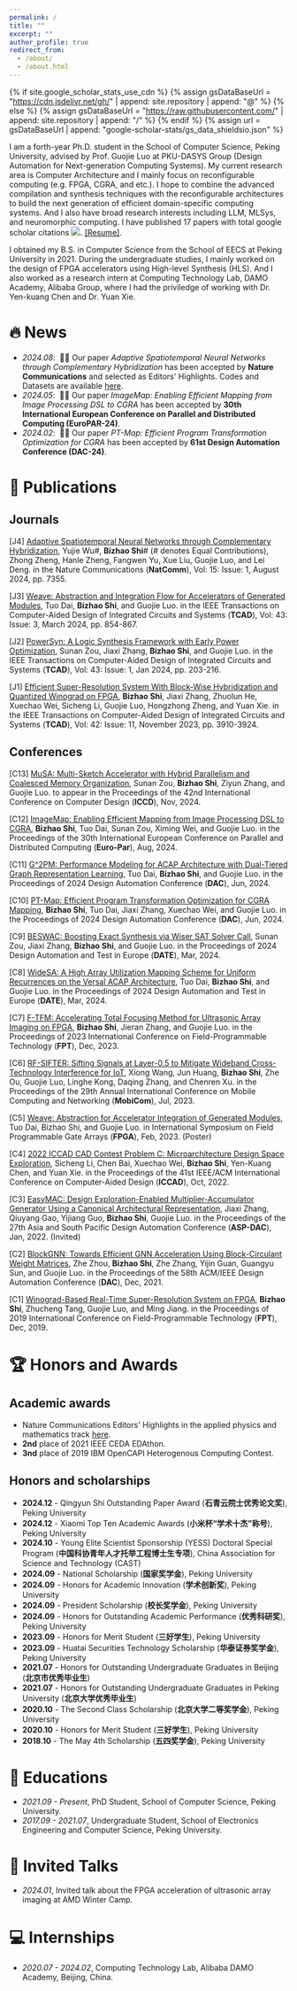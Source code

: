```yaml
---
permalink: /
title: ""
excerpt: ""
author_profile: true
redirect_from: 
  - /about/
  - /about.html
---
```


{% if site.google_scholar_stats_use_cdn %}
{% assign gsDataBaseUrl = "https://cdn.jsdelivr.net/gh/" | append: site.repository | append: "@" %}
{% else %}
{% assign gsDataBaseUrl = "https://raw.githubusercontent.com/" | append: site.repository | append: "/" %}
{% endif %}
{% assign url = gsDataBaseUrl | append: "google-scholar-stats/gs_data_shieldsio.json" %}

<span class='anchor' id='about-me'></span>

I am a forth-year Ph.D. student in the School of Computer Science, Peking University, advised by Prof. Guojie Luo at PKU-DASYS Group (Design Automation for Next-generation Computing Systems). My current research area is Computer Architecture and I mainly focus on reconfigurable computing (e.g. FPGA, CGRA, and etc.). I hope to combine the advanced compilation and synthesis techniques with the reconfigurable architectures to build the next generation of efficient domain-specific computing systems. And I also have broad research interests including LLM, MLSys, and neuromorphic computing. I have published 17 papers with total google scholar citations <a href='https://scholar.google.com/citations?user=Yz6SL4wAAAAJ'><img src="https://img.shields.io/endpoint?url={{ url | url_encode }}&logo=Google%20Scholar&labelColor=f6f6f6&color=9cf&style=flat&label=citations"></a>. <a href='https://raw.githubusercontent.com/shibizhao/shibizhao.github.io/main/files/CV.pdf'>\[Resume\]</a>.

I obtained my B.S. in Computer Science from the School of EECS at Peking University in 2021. During the undergraduate studies, I mainly worked on the design of FPGA accelerators using High-level Synthesis (HLS). And I also worked as a research intern at Computing Technology Lab, DAMO Academy, Alibaba Group, where I had the priviledge of working with Dr. Yen-kuang Chen and Dr. Yuan Xie. 



<!-- My research interest includes neural machine translation and computer vision. I have published more than 100 papers at the top international AI conferences with total <a href='https://scholar.google.com/citations?user=DhtAFkwAAAAJ'>google scholar citations <strong><span id='total_cit'>260000+</span></strong></a> (You can also use google scholar badge <a href='https://scholar.google.com/citations?user=DhtAFkwAAAAJ'><img src="https://img.shields.io/endpoint?url={{ url | url_encode }}&logo=Google%20Scholar&labelColor=f6f6f6&color=9cf&style=flat&label=citations"></a>). -->


# 🔥 News
- *2024.08*: &nbsp;🎉🎉 Our paper *Adaptive Spatiotemporal Neural Networks through Complementary Hybridization* has been accepted by **Nature Communications** and selected as Editors' Highlights. Codes and Datasets are available [here](https://github.com/shibizhao/hstnn-demo).
- *2024.05*: &nbsp;🎉🎉 Our paper *ImageMap: Enabling Efficient Mapping from Image Processing DSL to CGRA* has been accepted by **30th International European Conference on Parallel and Distributed Computing (EuroPAR-24)**.
- *2024.02*: &nbsp;🎉🎉 Our paper *PT-Map: Efficient Program Transformation Optimization for CGRA* has been accepted by **61st Design Automation Conference (DAC-24)**.
 

# 📝 Publications

## Journals

\[J4\] [Adaptive Spatiotemporal Neural Networks through Complementary Hybridization](https://www.nature.com/articles/s41467-024-51641-x), Yujie Wu#, **Bizhao Shi**# (# denotes Equal Contributions), Zhong Zheng, Hanle Zheng, Fangwen Yu, Xue Liu, Guojie Luo, and Lei Deng. in the Nature Communications (**NatComm**), Vol: 15: Issue: 1, August 2024, pp. 7355.

\[J3\] [Weave: Abstraction and Integration Flow for Accelerators of Generated Modules](https://ieeexplore.ieee.org/document/10288134), Tuo Dai, **Bizhao Shi**, and Guojie Luo. in the IEEE Transactions on Computer-Aided Design of Integrated Circuits and Systems (**TCAD**), Vol: 43: Issue: 3, March 2024, pp. 854-867.

\[J2\] [PowerSyn: A Logic Synthesis Framework with Early Power Optimization](https://ieeexplore.ieee.org/document/10186351), Sunan Zou, Jiaxi Zhang, **Bizhao Shi**, and Guojie Luo. in the IEEE Transactions on Computer-Aided Design of Integrated Circuits and Systems (**TCAD**), Vol: 43: Issue: 1, Jan 2024, pp. 203-216.

\[J1\] [Efficient Super-Resolution System With Block-Wise Hybridization and Quantized Winograd on FPGA](https://ieeexplore.ieee.org/document/10049639), **Bizhao Shi**, Jiaxi Zhang, Zhuolun He, Xuechao Wei, Sicheng Li, Guojie Luo, Hongzhong Zheng, and Yuan Xie. in the IEEE Transactions on Computer-Aided Design of Integrated Circuits and Systems (**TCAD**), Vol: 42: Issue: 11, November 2023, pp. 3910-3924.

## Conferences

\[C13\] [MuSA: Multi-Sketch Accelerator with Hybrid Parallelism and Coalesced Memory Organization](https://ieeexplore.ieee.org/document/10817985), Sunan Zou, **Bizhao Shi**, Ziyun Zhang, and Guojie Luo. to appear in the Proceedings of the 42nd International Conference on Computer Design (**ICCD**), Nov, 2024.

\[C12\] [ImageMap: Enabling Efficient Mapping from Image Processing DSL to CGRA](https://link.springer.com/chapter/10.1007/978-3-031-69577-3_5), **Bizhao Shi**, Tuo Dai, Sunan Zou, Ximing Wei, and Guojie Luo. in the Proceedings of the 30th International European Conference on Parallel and Distributed Computing (**Euro-Par**), Aug, 2024.

\[C11\] [G^2PM: Performance Modeling for ACAP Architecture with Dual-Tiered Graph Representation Learning](https://dl.acm.org/doi/10.1145/3649329.3655898), Tuo Dai, **Bizhao Shi**, and Guojie Luo. in the Proceedings of 2024 Design Automation Conference (**DAC**), Jun, 2024.

\[C10\] [PT-Map: Efficient Program Transformation Optimization for CGRA Mapping](https://dl.acm.org/doi/10.1145/3649329.3656257), **Bizhao Shi**, Tuo Dai, Jiaxi Zhang, Xuechao Wei, and Guojie Luo. in the Proceedings of 2024 Design Automation Conference (**DAC**), Jun, 2024.

\[C9\] [BESWAC: Boosting Exact Synthesis via Wiser SAT Solver Call](https://ieeexplore.ieee.org/document/10546591/), Sunan Zou, Jiaxi Zhang, **Bizhao Shi**, and Guojie Luo. in the Proceedings of 2024 Design Automation and Test in Europe (**DATE**), Mar, 2024.

\[C8\] [WideSA: A High Array Utilization Mapping Scheme for Uniform Recurrences on the Versal ACAP Architecture](https://ieeexplore.ieee.org/document/10546896), Tuo Dai, **Bizhao Shi**, and Guojie Luo. in the Proceedings of 2024 Design Automation and Test in Europe (**DATE**), Mar, 2024.

\[C7\] [F-TFM: Accelerating Total Focusing Method for Ultrasonic Array Imaging on FPGA](https://ieeexplore.ieee.org/document/10416104), **Bizhao Shi**, Jieran Zhang, and Guojie Luo. in the Proceedings of 2023 International Conference on Field-Programmable Technology (**FPT**), Dec, 2023.

\[C6\] [RF-SIFTER: Sifting Signals at Layer-0.5 to Mitigate Wideband Cross-Technology Interference for IoT](https://dl.acm.org/doi/10.1145/3570361.3592513), Xiong Wang, Jun Huang, **Bizhao Shi**, Zhe Ou, Guojie Luo, Linghe Kong, Daqing Zhang, and Chenren Xu. in the Proceedings of the 29th Annual International Conference on Mobile Computing and Networking (**MobiCom**), Jul, 2023.

\[C5\] [Weave: Abstraction for Accelerator Integration of Generated Modules](https://dl.acm.org/doi/abs/10.1145/3543622.3573176), Tuo Dai, Bizhao Shi, and Guojie Luo. in International Symposium on Field Programmable Gate Arrays (**FPGA**), Feb, 2023. (Poster)

\[C4\] [2022 ICCAD CAD Contest Problem C: Microarchitecture Design Space Exploration](https://ieeexplore.ieee.org/document/10069474), Sicheng Li, Chen Bai, Xuechao Wei, **Bizhao Shi**, Yen-Kuang Chen, and Yuan Xie. in the Proceedings of the 41st IEEE/ACM International Conference on Computer-Aided Design (**ICCAD**), Oct, 2022.

\[C3\] [EasyMAC: Design Exploration-Enabled Multiplier-Accumulator Generator Using a Canonical Architectural Representation](https://ieeexplore.ieee.org/document/9712519), Jiaxi Zhang, Qiuyang Gao, Yijiang Guo, **Bizhao Shi**, Guojie Luo. in the Proceedings of the 27th Asia and South Pacific Design Automation Conference (**ASP-DAC**), Jan, 2022. (Invited)

\[C2\] [BlockGNN: Towards Efficient GNN Acceleration Using Block-Circulant Weight Matrices](https://ieeexplore.ieee.org/document/9586181), Zhe Zhou, **Bizhao Shi**, Zhe Zhang, Yijin Guan, Guangyu Sun, and Guojie Luo. in the Proceedings of the 58th ACM/IEEE Design Automation Conference (**DAC**), Dec, 2021.

\[C1\] [Winograd-Based Real-Time Super-Resolution System on FPGA](https://ieeexplore.ieee.org/document/8977840/), **Bizhao Shi**, Zhucheng Tang, Guojie Luo, and Ming Jiang. in the Proceedings of 2019 International Conference on Field-Programmable Technology (**FPT**), Dec, 2019.



<!-- <div class='paper-box'><div class='paper-box-image'><div><div class="badge">CVPR 2016</div><img src='images/500x300.png' alt="sym" width="100%"></div></div>
<div class='paper-box-text' markdown="1">

[Deep Residual Learning for Image Recognition](https://openaccess.thecvf.com/content_cvpr_2016/papers/He_Deep_Residual_Learning_CVPR_2016_paper.pdf)

**Kaiming He**, Xiangyu Zhang, Shaoqing Ren, Jian Sun

[**Project**](https://scholar.google.com/citations?view_op=view_citation&hl=zh-CN&user=DhtAFkwAAAAJ&citation_for_view=DhtAFkwAAAAJ:ALROH1vI_8AC) <strong><span class='show_paper_citations' data='DhtAFkwAAAAJ:ALROH1vI_8AC'></span></strong>
- Lorem ipsum dolor sit amet, consectetur adipiscing elit. Vivamus ornare aliquet ipsum, ac tempus justo dapibus sit amet. 
</div>
</div>

- [Lorem ipsum dolor sit amet, consectetur adipiscing elit. Vivamus ornare aliquet ipsum, ac tempus justo dapibus sit amet](https://github.com), A, B, C, **CVPR 2020** -->

# 🏆 Honors and Awards

## Academic awards
- Nature Communications Editors' Highlights in the applied physics and mathematics track [here](https://www.nature.com/collections/hjhbgijcei).
- **2nd** place of 2021 IEEE CEDA EDAthon.
- **3nd** place of 2019 IBM OpenCAPI Heterogenous Computing Contest.

## Honors and scholarships
- **2024.12** - Qingyun Shi Outstanding Paper Award (**石青云院士优秀论文奖**), Peking University
- **2024.12** - Xiaomi Top Ten Academic Awards (**小米杯“学术十杰”称号**), Peking University
- **2024.10** - Young Elite Scientist Sponsorship (YESS) Doctoral Special Program (**中国科协青年人才托举工程博士生专项**), China Association for Science and Technology (CAST) 
- **2024.09** - National Scholarship (**国家奖学金**), Peking University
- **2024.09** - Honors for Academic Innovation (**学术创新奖**), Peking University
- **2024.09** - President Scholarship (**校长奖学金**), Peking University
- **2024.09** - Honors for Outstanding Academic Performance (**优秀科研奖**), Peking University
- **2023.09** - Honors for Merit Student (**三好学生**), Peking University
- **2023.09** - Huatai Securities Technology Scholarship (**华泰证券奖学金**), Peking University
- **2021.07** - Honors for Outstanding Undergraduate Graduates in Beijing (**北京市优秀毕业生**)
- **2021.07** - Honors for Outstanding Undergraduate Graduates in Peking University (**北京大学优秀毕业生**)
- **2020.10** - The Second Class Scholarship (**北京大学二等奖学金**), Peking University
- **2020.10** - Honors for Merit Student (**三好学生**), Peking University
- **2018.10** - The May 4th Scholarship (**五四奖学金**), Peking University


# 📖 Educations
- *2021.09 - Present*, PhD Student, School of Computer Science, Peking University. 
- *2017.09 - 2021.07*, Undergraduate Student, School of Electronics Engineering and Computer Science, Peking University. 

# 💬 Invited Talks
- *2024.01*, Invited talk about the FPGA acceleration of ultrasonic array imaging at AMD Winter Camp.


# 💻 Internships
- *2020.07 - 2024.02*, Computing Technology Lab, Alibaba DAMO Academy, Beijing, China.